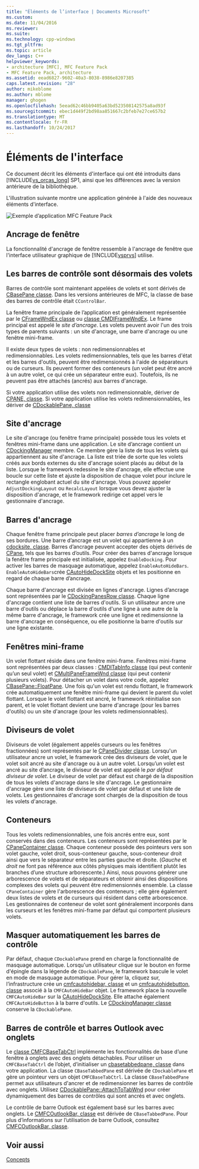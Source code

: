 ```yaml
---
title: "Éléments de l’interface | Documents Microsoft"
ms.custom: 
ms.date: 11/04/2016
ms.reviewer: 
ms.suite: 
ms.technology: cpp-windows
ms.tgt_pltfrm: 
ms.topic: article
dev_langs: C++
helpviewer_keywords:
- architecture [MFC], MFC Feature Pack
- MFC Feature Pack, architecture
ms.assetid: eead6827-9602-40a3-8038-8986e8207385
caps.latest.revision: "28"
author: mikeblome
ms.author: mblome
manager: ghogen
ms.openlocfilehash: 5eead62c46bb9405a63bd523508142575a8ad93f
ms.sourcegitcommit: ebec1d449f2bd98aa851667c2bfeb7e27ce657b2
ms.translationtype: MT
ms.contentlocale: fr-FR
ms.lasthandoff: 10/24/2017
---
```

# <a name="interface-elements"></a>Éléments de l'interface
Ce document décrit les éléments d'interface qui ont été introduits dans [!INCLUDE[vs_orcas_long](../atl/reference/includes/vs_orcas_long_md.md)] SP1, ainsi que les différences avec la version antérieure de la bibliothèque.  
  
 L'illustration suivante montre une application générée à l'aide des nouveaux éléments d'interface.  
  
 ![Exemple d’application MFC Feature Pack](../mfc/media/mfc_featurepack.png "mfc_featurepack")  
  
## <a name="window-docking"></a>Ancrage de fenêtre  
 La fonctionnalité d'ancrage de fenêtre ressemble à l'ancrage de fenêtre que l'interface utilisateur graphique de [!INCLUDE[vsprvs](../assembler/masm/includes/vsprvs_md.md)] utilise.  
  
## <a name="control-bars-are-now-panes"></a>Les barres de contrôle sont désormais des volets  
 Barres de contrôle sont maintenant appelées de volets et sont dérivés de [CBasePane classe](../mfc/reference/cbasepane-class.md). Dans les versions antérieures de MFC, la classe de base des barres de contrôle était `CControlBar`.  
  
 La fenêtre frame principale de l’application est généralement représentée par le [CFrameWndEx classe](../mfc/reference/cframewndex-class.md) ou [classe CMDIFrameWndEx](../mfc/reference/cmdiframewndex-class.md). Le frame principal est appelé le *site d’ancrage*. Les volets peuvent avoir l'un des trois types de parents suivants : un site d'ancrage, une barre d'ancrage ou une fenêtre mini-frame.  
  
 Il existe deux types de volets : non redimensionnables et redimensionnables. Les volets redimensionnables, tels que les barres d'état et les barres d'outils, peuvent être redimensionnés à l'aide de séparateurs ou de curseurs. Ils peuvent former des conteneurs (un volet peut être ancré à un autre volet, ce qui crée un séparateur entre eux). Toutefois, ils ne peuvent pas être attachés (ancrés) aux barres d'ancrage.  
  
 Si votre application utilise des volets non redimensionnable, dériver de [CPANE, classe](../mfc/reference/cpane-class.md).  Si votre application utilise les volets redimensionnables, les dériver de [CDockablePane, classe](../mfc/reference/cdockablepane-class.md)  
  
## <a name="dock-site"></a>Site d'ancrage  
 Le site d'ancrage (ou fenêtre frame principale) possède tous les volets et fenêtres mini-frame dans une application. Le site d’ancrage contient un [CDockingManager](../mfc/reference/cdockingmanager-class.md) membre. Ce membre gère la liste de tous les volets qui appartiennent au site d'ancrage. La liste est triée de sorte que les volets créés aux bords externes du site d'ancrage soient placés au début de la liste. Lorsque le framework redessine le site d'ancrage, elle effectue une boucle sur cette liste et ajuste la disposition de chaque volet pour inclure le rectangle englobant actuel du site d'ancrage. Vous pouvez appeler `AdjustDockingLayout` ou `RecalcLayout` lorsque vous devez ajuster la disposition d'ancrage, et le framework redirige cet appel vers le gestionnaire d'ancrage.  
  
## <a name="dock-bars"></a>Barres d'ancrage  
 Chaque fenêtre frame principale peut placer *barres d’ancrage* le long de ses bordures. Une barre d’ancrage est un volet qui appartienne à un [cdocksite, classe](../mfc/reference/cdocksite-class.md). Barres d’ancrage peuvent accepter des objets dérivés de [CPane](../mfc/reference/cpane-class.md), tels que les barres d’outils. Pour créer des barres d'ancrage lorsque la fenêtre frame principale est initialisée, appelez `EnableDocking`. Pour activer les barres de masquage automatique, appelez `EnableAutoHideBars`. `EnableAutoHideBars`crée [CAutoHideDockSite](../mfc/reference/cautohidedocksite-class.md) objets et les positionne en regard de chaque barre d’ancrage.  
  
 Chaque barre d'ancrage est divisée en lignes d'ancrage. Lignes d’ancrage sont représentées par le [CDockingPanesRow classe](../mfc/reference/cdockingpanesrow-class.md). Chaque ligne d'ancrage contient une liste de barres d'outils. Si un utilisateur ancre une barre d'outils ou déplace la barre d'outils d'une ligne à une autre de la même barre d'ancrage, le framework crée une ligne et redimensionne la barre d'ancrage en conséquence, ou elle positionne la barre d'outils sur une ligne existante.  
  
## <a name="mini-frame-windows"></a>Fenêtres mini-frame  
 Un volet flottant réside dans une fenêtre mini-frame. Fenêtres mini-frame sont représentées par deux classes : [CMDITabInfo classe](../mfc/reference/cmditabinfo-class.md) (qui peut contenir qu’un seul volet) et [CMultiPaneFrameWnd classe](../mfc/reference/cmultipaneframewnd-class.md) (qui peut contenir plusieurs volets). Pour détacher un volet dans votre code, appelez [CBasePane::FloatPane](../mfc/reference/cbasepane-class.md#floatpane). Une fois qu'un volet est rendu flottant, le framework crée automatiquement une fenêtre mini-frame qui devient le parent du volet flottant. Lorsque le volet flottant est ancré, le framework réinitialise son parent, et le volet flottant devient une barre d'ancrage (pour les barres d'outils) ou un site d'ancrage (pour les volets redimensionnables).  
  
## <a name="pane-dividers"></a>Diviseurs de volet  
 Diviseurs de volet (également appelés curseurs ou les fenêtres fractionnées) sont représentés par le [CPaneDivider classe](../mfc/reference/cpanedivider-class.md). Lorsqu'un utilisateur ancre un volet, le framework crée des diviseurs de volet, que le volet soit ancré au site d'ancrage ou à un autre volet. Lorsqu’un volet est ancré au site d’ancrage, le diviseur de volet est appelé le *par défaut diviseur de volet*. Le diviseur de volet par défaut est chargé de la disposition de tous les volets d'ancrage dans le site d'ancrage. Le gestionnaire d'ancrage gère une liste de diviseurs de volet par défaut et une liste de volets. Les gestionnaires d'ancrage sont chargés de la disposition de tous les volets d'ancrage.  
  
## <a name="containers"></a>Conteneurs  
 Tous les volets redimensionnables, une fois ancrés entre eux, sont conservés dans des conteneurs. Les conteneurs sont représentées par le [CPaneContainer classe](../mfc/reference/cpanecontainer-class.md). Chaque conteneur possède des pointeurs vers son volet gauche, volet droit, sous-conteneur gauche, sous-conteneur droit ainsi que vers le séparateur entre les parties gauche et droite. (*Gauche* et *droit* ne font pas référence aux côtés physiques mais identifient plutôt les branches d’une structure arborescente.) Ainsi, nous pouvons générer une arborescence de volets et de séparateurs et obtenir ainsi des dispositions complexes des volets qui peuvent être redimensionnés ensemble. La classe `CPaneContainer` gère l'arborescence des conteneurs ; elle gère également deux listes de volets et de curseurs qui résident dans cette arborescence. Les gestionnaires de conteneur de volet sont généralement incorporés dans les curseurs et les fenêtres mini-frame par défaut qui comportent plusieurs volets.  
  
## <a name="auto-hide-control-bars"></a>Masquer automatiquement les barres de contrôle  
 Par défaut, chaque `CDockablePane` prend en charge la fonctionnalité de masquage automatique. Lorsqu'un utilisateur clique sur le bouton en forme d'épingle dans la légende de `CDockablePane`, le framework bascule le volet en mode de masquage automatique. Pour gérer la, cliquez sur, l’infrastructure crée un [cmfcautohidebar, classe](../mfc/reference/cmfcautohidebar-class.md) et un [cmfcautohidebutton, classe](../mfc/reference/cmfcautohidebutton-class.md) associé à la `CMFCAutoHideBar` objet. Le framework place la nouvelle `CMFCAutoHideBar` sur la [CAutoHideDockSite](../mfc/reference/cautohidedocksite-class.md). Elle attache également `CMFCAutoHideButton` à la barre d'outils. Le [CDockingManager classe](../mfc/reference/cdockingmanager-class.md) conserve la `CDockablePane`.  
  
## <a name="tabbed-control-bars-and-outlook-bars"></a>Barres de contrôle et barres Outlook avec onglets  
 Le [classe CMFCBaseTabCtrl](../mfc/reference/cmfcbasetabctrl-class.md) implémente les fonctionnalités de base d’une fenêtre à onglets avec des onglets détachables. Pour utiliser un `CMFCBaseTabCtrl` de l’objet, d’initialiser un [cbasetabbedpane, classe](../mfc/reference/cbasetabbedpane-class.md) dans votre application. La classe `CBaseTabbedPane` est dérivée de `CDockablePane` et gère un pointeur vers un objet `CMFCBaseTabCtrl`. La classe `CBaseTabbedPane` permet aux utilisateurs d'ancrer et de redimensionner les barres de contrôle avec onglets. Utilisez [CDockablePane::AttachToTabWnd](../mfc/reference/cdockablepane-class.md#attachtotabwnd) pour créer dynamiquement des barres de contrôles qui sont ancrés et avec onglets.  
  
 Le contrôle de barre Outlook est également basé sur les barres avec onglets. Le [CMFCOutlookBar, classe](../mfc/reference/cmfcoutlookbar-class.md) est dérivée de `CBaseTabbedPane`. Pour plus d’informations sur l’utilisation de barre Outlook, consultez [CMFCOutlookBar, classe](../mfc/reference/cmfcoutlookbar-class.md).  
  
## <a name="see-also"></a>Voir aussi  
 [Concepts](../mfc/mfc-concepts.md)

